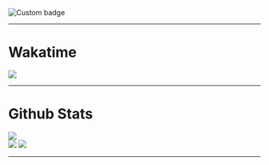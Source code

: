 <img href="https://codetime.dev" alt="Custom badge" src="https://img.shields.io/endpoint?style=social&color=red&url=https%3A%2F%2Fapi.codetime.dev%2Fshield%3Fid%3D19495%26project%3D%26in%3D604800000">

---
# Wakatime

<a href="https://wakatime.com/@HERACLES"><img src="https://wakatime.com/share/@HERACLES/9085a275-636c-48a3-a98a-61d8c22f1390.png" /></a>

---
# Github Stats

![](https://github-readme-stats.vercel.app/api/top-langs/?username=heracles0127\&layout=donut&theme=chartreuse-dark)<br/>
![](https://github-readme-stats.vercel.app/api?username=heracles0127&show_icons=true&theme=chartreuse-dark&hide_border=false&count_private=true])
![](https://github-readme-streak-stats.herokuapp.com/?user=heracles0127&theme=chartreuse-dark&hide_border=false)


---
